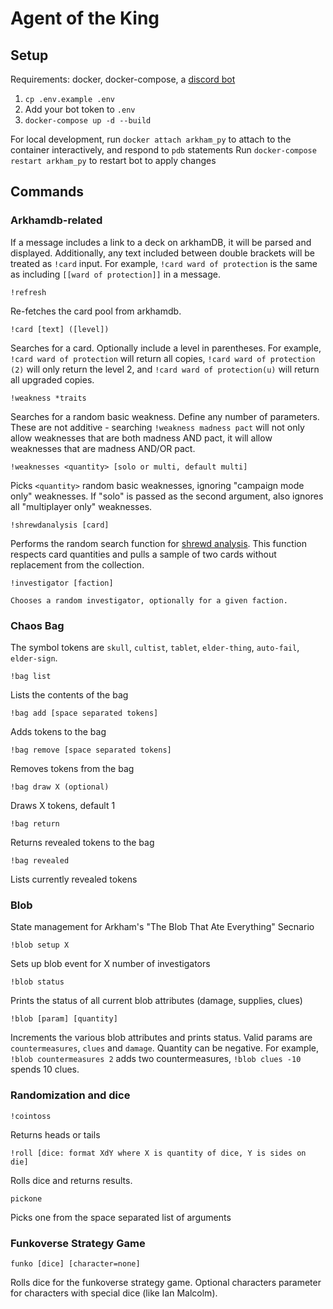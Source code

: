 # Agent of the King

## Setup
Requirements: docker, docker-compose, a [discord bot](https://discordapp.com/developers/docs/intro)

1. `cp .env.example .env`
2. Add your bot token to `.env`
3. `docker-compose up -d --build`

For local development, run `docker attach arkham_py` to attach to the container interactively, and respond to `pdb` statements
Run `docker-compose restart arkham_py` to restart bot to apply changes


## Commands


### Arkhamdb-related

If a message includes a link to a deck on arkhamDB, it will be parsed and displayed. Additionally, any text included between double brackets will be treated as `!card` input. For example, `!card ward of protection` is the same as including `[[ward of protection]]` in a message.


```
!refresh
```
Re-fetches the card pool from arkhamdb.

```
!card [text] ([level])
```
Searches for a card. Optionally include a level in parentheses. For example, `!card ward of protection` will return all copies, `!card ward of protection (2)` will only return the level 2, and `!card ward of protection(u)` will return all upgraded copies.

```
!weakness *traits
```
Searches for a random basic weakness. Define any number of parameters. These are not additive - searching `!weakness madness pact` will not only allow weaknesses that are both madness AND pact, it will allow weaknesses that are madness AND/OR pact.

```
!weaknesses <quantity> [solo or multi, default multi]
```
Picks `<quantity>` random basic weaknesses, ignoring "campaign mode only" weaknesses. If "solo" is passed as the second argument, also ignores all "multiplayer only" weaknesses.

```
!shrewdanalysis [card]
```
Performs the random search function for [shrewd analysis](https://arkhamdb.com/card/04106). This function respects card quantities and pulls a sample of two cards without replacement from the collection.

```
!investigator [faction]

Chooses a random investigator, optionally for a given faction.
```
### Chaos Bag

The symbol tokens are `skull`, `cultist`, `tablet`, `elder-thing`, `auto-fail`, `elder-sign`.


```
!bag list
```
Lists the contents of the bag


```
!bag add [space separated tokens]
```
Adds tokens to the bag

```
!bag remove [space separated tokens]
```
Removes tokens from the bag

```
!bag draw X (optional)
```
Draws X tokens, default 1

```
!bag return
```
Returns revealed tokens to the bag


```
!bag revealed
```
Lists currently revealed tokens

### Blob
State management for Arkham's "The Blob That Ate Everything" Secnario

```
!blob setup X
```
Sets up blob event for X number of investigators

```
!blob status
```
Prints the status of all current blob attributes (damage, supplies, clues)

```
!blob [param] [quantity]
```
Increments the various blob attributes and prints status. Valid params are `countermeasures`, `clues` and `damage`. Quantity can be negative. For example, `!blob countermeasures 2` adds two countermeasures, `!blob clues -10` spends 10 clues.


### Randomization and dice

```
!cointoss
```
Returns heads or tails

```
!roll [dice: format XdY where X is quantity of dice, Y is sides on die]
```
Rolls dice and returns results.

```
pickone
```
Picks one from the space separated list of arguments



### Funkoverse Strategy Game

```
funko [dice] [character=none]
```
Rolls dice for the funkoverse strategy game. Optional characters parameter for characters with special dice (like Ian Malcolm). 